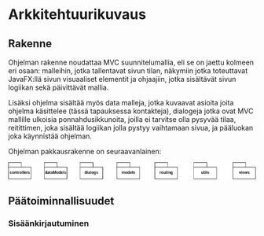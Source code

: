 # Arkkitehtuurikuvaus

## Rakenne

Ohjelman rakenne noudattaa MVC suunnitelumallia, eli se on jaettu kolmeen eri osaan: malleihin, jotka tallentavat sivun tilan, näkymiin jotka toteuttavat JavaFX:llä sivun visuaaliset elementit ja ohjaajiin, jotka sisältävät sivun logiikan sekä päivittävät mallia.

Lisäksi ohjelma sisältää myös data malleja, jotka kuvaavat asioita joita ohjelma käsittelee (tässä tapauksessa kontakteja), dialogeja jotka ovat MVC mallille ulkoisia ponnahdusikkunoita, joilla ei tarvitse olla pysyvää tilaa, reitittimen, joka sisältää logiikan jolla pystyy vaihtamaan sivua, ja pääluokan joka käynnistää ohjelman.



Ohjelman pakkausrakenne on seuraavanlainen:

![](https://raw.githubusercontent.com/JoonasC/ot-harjoitustyo/master/dokumentaatio/kuvat/Pakkausrakenne.png)



## Päätoiminnallisuudet

### Sisäänkirjautuminen
